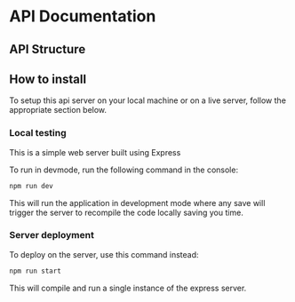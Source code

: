 # API Documentation

## API Structure

## How to install
To setup this api server on your local machine or on a live server, follow the appropriate section below.

### Local testing
This is a simple web server built using Express

To run in devmode, run the following command in the console:

```bash
npm run dev
```

This will run the application in development mode where any save will trigger the server to recompile the code locally saving you time.

### Server deployment
To deploy on the server, use this command instead:

```bash
npm run start
```

This will compile and run a single instance of the express server.